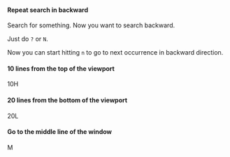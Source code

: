 #### Repeat search in backward

Search for something. Now you want to search backward.

Just do `?` or `N`.

Now you can start hitting `n` to go to next occurrence in backward direction.


#### 10 lines from the top of the viewport

10H

#### 20 lines from the bottom of the viewport

20L

#### Go to the **middle** line of the window

M

